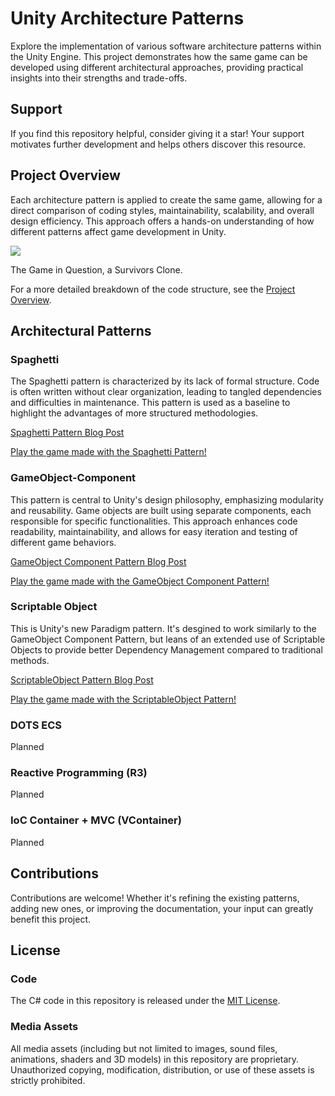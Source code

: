 # Unity Architecture Patterns

Explore the implementation of various software architecture patterns within the Unity Engine. This project demonstrates how the same game can be developed using different architectural approaches, providing practical insights into their strengths and trade-offs.

## Support

If you find this repository helpful, consider giving it a star! Your support motivates further development and helps others discover this resource.

## Project Overview

Each architecture pattern is applied to create the same game, allowing for a direct comparison of coding styles, maintainability, scalability, and overall design efficiency. This approach offers a hands-on understanding of how different patterns affect game development in Unity.

![](https://github.com/SimonNordon4/unity-architecture-patterns/blob/main/resources/game_snapshot.gif)

The Game in Question, a Survivors Clone.

For a more detailed breakdown of the code structure, see the [Project Overview](resources/ProjectOverview.md).

## Architectural Patterns

### Spaghetti
The Spaghetti pattern is characterized by its lack of formal structure. Code is often written without clear organization, leading to tangled dependencies and difficulties in maintenance. This pattern is used as a baseline to highlight the advantages of more structured methodologies.

[Spaghetti Pattern Blog Post](https://medium.com/@simon.nordon/unity-architecture-spaghetti-pattern-7e995648c7c8/)

[Play the game made with the Spaghetti Pattern!](https://simonnordon4.github.io/unity-architecture-patterns/Builds/SpaghettiPattern/)

### GameObject-Component
This pattern is central to Unity's design philosophy, emphasizing modularity and reusability. Game objects are built using separate components, each responsible for specific functionalities. This approach enhances code readability, maintainability, and allows for easy iteration and testing of different game behaviors.

[GameObject Component Pattern Blog Post](https://medium.com/@simon.nordon/unity-architecture-gameobject-component-pattern-34a76a9eacfb/)

[Play the game made with the GameObject Component Pattern!](https://simonnordon4.github.io/unity-architecture-patterns/Builds/GameObjectComponentPattern/)

### Scriptable Object
This is Unity's new Paradigm pattern. It's desgined to work similarly to the GameObject Component Pattern, but leans of an extended use of Scriptable Objects to provide better Dependency Management compared to traditional methods.

[ScriptableObject Pattern Blog Post](https://medium.com/@simon.nordon/unity-architecture-scriptable-object-pattern-0a6c25b2d741/)

[Play the game made with the ScriptableObject Pattern!](https://simonnordon4.github.io/unity-architecture-patterns/Builds/ScriptableObjectPattern/)

### DOTS ECS
Planned

### Reactive Programming (R3)
Planned

### IoC Container + MVC (VContainer)
Planned

## Contributions

Contributions are welcome! Whether it's refining the existing patterns, adding new ones, or improving the documentation, your input can greatly benefit this project.



## License

### Code

The C# code in this repository is released under the [MIT License](https://opensource.org/licenses/MIT). 

### Media Assets

All media assets (including but not limited to images, sound files, animations, shaders and 3D models) in this repository are proprietary. Unauthorized copying, modification, distribution, or use of these assets is strictly prohibited.


